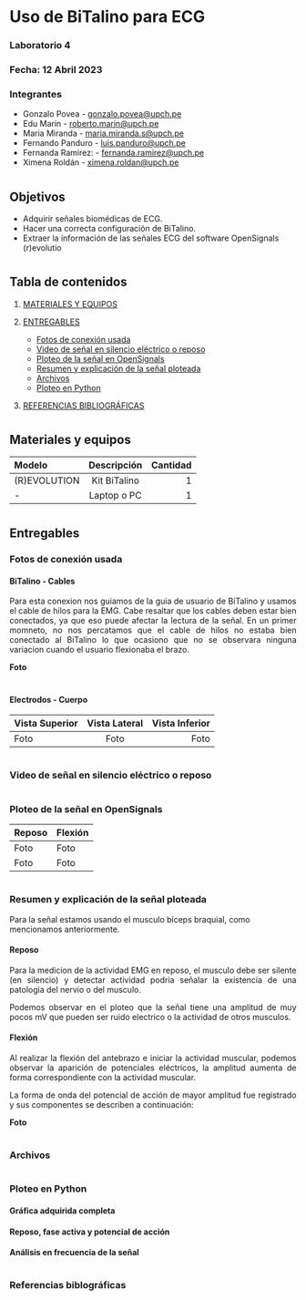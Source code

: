# Uso de BiTalino para ECG

### Laboratorio 4

### Fecha: 12 Abril 2023

### Integrantes
* Gonzalo Povea - gonzalo.povea@upch.pe
* Edu Marin - roberto.marin@upch.pe
* Maria Miranda - maria.miranda.s@upch.pe
* Fernando Panduro - luis.panduro@upch.pe 
* Fernanda Ramirez: - fernanda.ramirez@upch.pe
* Ximena Roldán - ximena.roldan@upch.pe
 
#
## Objetivos
* Adquirir señales biomédicas de ECG.
* Hacer una correcta configuración de BiTalino.
* Extraer la información de las señales ECG del software OpenSignals (r)evolutio

#

## Tabla de contenidos

1. [MATERIALES Y EQUIPOS](https://github.com/EduMV/ISB-G3/blob/main/Documentaci%C3%B3n/L4%20BiTalino%20ECG/L4_ECG.md#materiales-y-equipos)

2. [ENTREGABLES](https://github.com/EduMV/ISB-G3/blob/main/Documentaci%C3%B3n/L4%20BiTalino%20ECG/L4_ECG.md#entregables)

    * [Fotos de conexión usada](https://github.com/EduMV/ISB-G3/blob/main/Documentaci%C3%B3n/L4%20BiTalino%20ECG/L4_ECG.md#fotos-de-conexi%C3%B3n-usada)
    * [Video de señal en silencio eléctrico o reposo](https://github.com/EduMV/ISB-G3/blob/main/Documentaci%C3%B3n/L4%20BiTalino%20ECG/L4_ECG.md#video-de-se%C3%B1al-en-silencio-el%C3%A9ctrico-o-reposo)
    * [Ploteo de la señal en OpenSignals](https://github.com/EduMV/ISB-G3/blob/main/Documentaci%C3%B3n/L4%20BiTalino%20ECG/L4_ECG.md#ploteo-de-la-se%C3%B1al-en-opensignals)
    * [Resumen y explicación de la señal ploteada](https://github.com/EduMV/ISB-G3/blob/main/Documentaci%C3%B3n/L4%20BiTalino%20ECG/L4_ECG.md#resumen-y-explicaci%C3%B3n-de-la-se%C3%B1al-ploteada)
    * [Archivos](https://github.com/EduMV/ISB-G3/blob/main/Documentaci%C3%B3n/L4%20BiTalino%20ECG/L4_ECG.md#archivos)
    * [Ploteo en Python](https://github.com/EduMV/ISB-G3/blob/main/Documentaci%C3%B3n/L4%20BiTalino%20ECG/L4_ECG.md#ploteo-en-python)

3. [REFERENCIAS BIBLIOGRÁFICAS](https://github.com/EduMV/ISB-G3/blob/main/Documentaci%C3%B3n/L4%20BiTalino%20ECG/L4_ECG.md#referencias-biblogr%C3%A1ficas)

#
## Materiales y equipos

| Modelo | Descripción | Cantidad |
| :---         |     :---:      |          ---: |
| (R)EVOLUTION   | Kit BiTalino     | 1    |
| -     | Laptop o PC       | 1      |

#
## Entregables


### Fotos de conexión usada

#### BiTalino - Cables
<p align="justify">Para esta conexion nos guiamos de la guia de usuario de BiTalino y usamos el cable de hilos para la EMG.
Cabe resaltar que los cables deben estar bien conectados, ya que eso puede afectar la lectura de la señal. En un primer momneto, no nos percatamos que el cable de hilos no estaba bien conectado al BiTalino lo que ocasiono que no se observara ninguna variacion cuando el usuario flexionaba el brazo.</p>

**Foto**

#
#### Electrodos - Cuerpo


|   Vista Superior | Vista Lateral | Vista Inferior |
| :---         |     :---:      |          ---: |
|  Foto  |    Foto  | Foto
    


#
### Video de señal en silencio eléctrico o reposo


#



#
### Ploteo de la señal en OpenSignals
| Reposo             | Flexión                                              |
| ----------------- | ------------------------------------------------------------------ |
| Foto | Foto |
| Foto | Foto | 
   
   
#
### Resumen y explicación de la señal ploteada

Para la señal estamos usando el musculo bíceps braquial, como mencionamos anteriormente.


#### Reposo
<p align="justify">Para la medicion de la actividad EMG en reposo, el  musculo debe ser silente (en silencio) y detectar actividad podria señalar la existencia de una patologia del nervio o del musculo.</p>

<p align="justify">Podemos observar en el ploteo que la señal tiene una amplitud de muy pocos mV que pueden ser ruido electrico o la actividad de otros musculos.</p>

#### Flexión
<p align="justify">Al realizar la flexión del antebrazo e iniciar la actividad muscular, podemos observar la aparición de potenciales eléctricos, la amplitud aumenta de forma correspondiente con la actividad muscular.</p>

<p align="justify">La forma de onda del potencial de acción de mayor amplitud fue registrado y sus componentes se describen a continuación:</p>

**Foto**

#
### Archivos


#
### Ploteo en Python
#### Gráfica adquirida completa

#### Reposo, fase activa y potencial de acción


#### Análisis en frecuencia de la señal


#
### Referencias biblográficas


